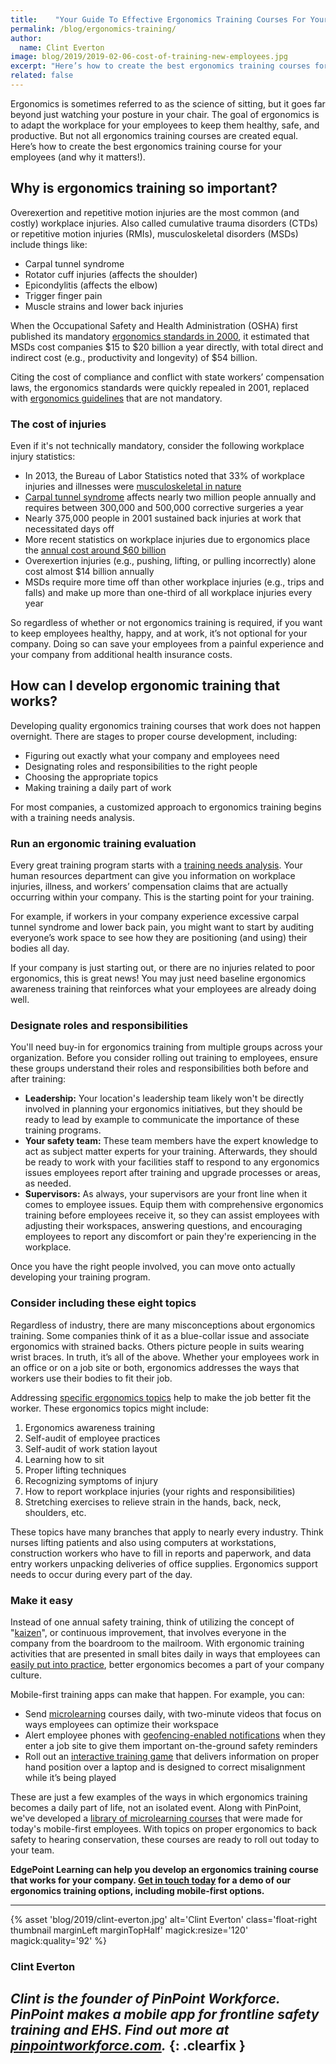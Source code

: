 ```yaml
---
title:    "Your Guide To Effective Ergonomics Training Courses For Your Employees"
permalink: /blog/ergonomics-training/
author:
  name: Clint Everton
image: blog/2019/2019-02-06-cost-of-training-new-employees.jpg
excerpt: "Here’s how to create the best ergonomics training courses for your employees (and why it matters!)."
related: false
---
```


Ergonomics is sometimes referred to as the science of sitting, but it goes far beyond just watching your posture in your chair. The goal of ergonomics is to adapt the workplace for your employees to keep them healthy, safe, and productive. But not all ergonomics training courses are created equal. Here’s how to create the best ergonomics training course for your employees (and why it matters!).

## Why is ergonomics training so important?

Overexertion and repetitive motion injuries are the most common (and costly) workplace injuries. Also called cumulative trauma disorders (CTDs) or repetitive motion injuries (RMIs), musculoskeletal disorders (MSDs) include things like:

* Carpal tunnel syndrome
* Rotator cuff injuries (affects the shoulder)
* Epicondylitis (affects the elbow)
* Trigger finger pain
* Muscle strains and lower back injuries

When the Occupational Safety and Health Administration (OSHA) first published its mandatory [ergonomics standards in 2000](https://www.ehstoday.com/osha/osha-and-ergonomics-past-present-and-future), it estimated that MSDs cost companies $15 to $20 billion a year directly, with total direct and indirect cost (e.g., productivity and longevity) of $54 billion.

Citing the cost of compliance and conflict with state workers’ compensation laws, the ergonomics standards were quickly repealed in 2001, replaced with [ergonomics guidelines](https://www.osha.gov/SLTC/ergonomics/controlhazards.html#guidelines) that are not mandatory.

### The cost of injuries

Even if it's not technically mandatory, consider the following workplace injury statistics:

* In 2013, the Bureau of Labor Statistics noted that 33% of workplace injuries and illnesses were [musculoskeletal in nature](https://www.osha.gov/SLTC/ergonomics/)
* [Carpal tunnel syndrome](https://www.cdc.gov/workplacehealthpromotion/health-strategies/musculoskeletal-disorders/index.html) affects nearly two million people annually and requires between 300,000 and 500,000 corrective surgeries a year
* Nearly 375,000 people in 2001 sustained back injuries at work that necessitated days off
* More recent statistics on workplace injuries due to ergonomics place the [annual cost around $60 billion](https://www.ehstoday.com/health/changing-your-work-environment-reduce-ergonomic-injuries)
* Overexertion injuries (e.g., pushing, lifting, or pulling incorrectly) alone cost almost $14 billion annually
* MSDs require more time off than other workplace injuries (e.g., trips and falls) and make up more than one-third of all workplace injuries every year

So regardless of whether or not ergonomics training is required, if you want to keep employees healthy, happy, and at work, it’s not optional for your company. Doing so can save your employees from a painful experience and your company from additional health insurance costs.

## How can I develop ergonomic training that works?

Developing quality ergonomics training courses that work does not happen overnight. There are stages to proper course development, including:

* Figuring out exactly what your company and employees need
* Designating roles and responsibilities to the right people
* Choosing the appropriate topics
* Making training a daily part of work

For most companies, a customized approach to ergonomics training begins with a training needs analysis.

### Run an ergonomic training evaluation

Every great training program starts with a [training needs analysis](https://www.edgepointlearning.com/blog/training-needs-analysis/). Your human resources department can give you information on workplace injuries, illness, and workers’ compensation claims that are actually occurring within your company. This is the starting point for your training.

For example, if workers in your company experience excessive carpal tunnel syndrome and lower back pain, you might want to start by auditing everyone’s work space to see how they are positioning (and using) their bodies all day.

If your company is just starting out, or there are no injuries related to poor ergonomics, this is great news! You may just need baseline ergonomics awareness training that reinforces what your employees are already doing well.

### Designate roles and responsibilities

You'll need buy-in for ergonomics training from multiple groups across your organization. Before you consider rolling out training to employees, ensure these groups understand their roles and responsibilities both before and after training:

* <strong>Leadership:</strong> Your location's leadership team likely won't be directly involved in planning your ergonomics initiatives, but they should be ready to lead by example to communicate the importance of these training programs.
* <strong>Your safety team:</strong> These team members have the expert knowledge to act as subject matter experts for your training. Afterwards, they should be ready to work with your facilities staff to respond to any ergonomics issues employees report after training and upgrade processes or areas, as needed.
* <strong>Supervisors:</strong> As always, your supervisors are your front line when it comes to employee issues. Equip them with comprehensive ergonomics training before employees receive it, so they can assist employees with adjusting their workspaces, answering questions, and encouraging employees to report any discomfort or pain they're experiencing in the workplace.

Once you have the right people involved, you can move onto actually developing your training program.

### Consider including these eight topics

Regardless of industry, there are many misconceptions about ergonomics training. Some companies think of it as a blue-collar issue and associate ergonomics with strained backs. Others picture people in suits wearing wrist braces. In truth, it’s all of the above. Whether your employees work in an office or on a job site or both, ergonomics addresses the ways that workers use their bodies to fit their job.

Addressing [specific ergonomics topics](https://www.osha.gov/SLTC/ergonomics/training.html) help to make the job better fit the worker. These ergonomics topics might include:

1. Ergonomics awareness training
2. Self-audit of employee practices
3. Self-audit of work station layout
4. Learning how to sit
5. Proper lifting techniques
6. Recognizing symptoms of injury
7. How to report workplace injuries (your rights and responsibilities)
8. Stretching exercises to relieve strain in the hands, back, neck, shoulders, etc.

These topics have many branches that apply to nearly every industry. Think nurses lifting patients and also using computers at workstations, construction workers who have to fill in reports and paperwork, and data entry workers unpacking deliveries of office supplies. Ergonomics support needs to occur during every part of the day.

### Make it easy

Instead of one annual safety training, think of utilizing the concept of "[kaizen](https://en.wikipedia.org/wiki/Kaizen)", or continuous improvement, that involves everyone in the company from the boardroom to the mailroom. With ergonomic training activities that are presented in small bites daily in ways that employees can [easily put into practice](https://www.edgepointlearning.com/blog/get-employees-excited-about-training/), better ergonomics becomes a part of your company culture.

Mobile-first training apps can make that happen. For example, you can:

* Send [microlearning](https://www.pinpointworkforce.com/content) courses daily, with two-minute videos that focus on ways employees can optimize their workspace
* Alert employee phones with [geofencing-enabled notifications](https://www.edgepointlearning.com/blog/geofencing/) when they enter a job site to give them important on-the-ground safety reminders
* Roll out an [interactive training game](https://www.edgepointlearning.com/blog/gamification-in-elearning/) that delivers information on proper hand position over a laptop and is designed to correct misalignment while it’s being played

These are just a few examples of the ways in which ergonomics training becomes a daily part of life, not an isolated event. Along with PinPoint, we've developed a [library of microlearning courses](https://www.pinpointworkforce.com/content) that were made for today's mobile-first employees. With topics on proper ergonomics to back safety to hearing conservation, these courses are ready to roll out today to your team.

<strong>EdgePoint Learning can help you develop an ergonomics training course that works for your company. [Get in touch today](https://www.edgepointlearning.com/contact/) for a demo of our ergonomics training options, including mobile-first options.</strong>

---
{% asset 'blog/2019/clint-everton.jpg'
   alt='Clint Everton'
   class='float-right thumbnail marginLeft marginTopHalf'
   magick:resize='120'
   magick:quality='92' %}

### Clint Everton

*Clint is the founder of PinPoint Workforce. PinPoint makes a mobile app for frontline safety training and EHS. Find out more at [pinpointworkforce.com](pinpointworkforce.com).*
{: .clearfix }
---
